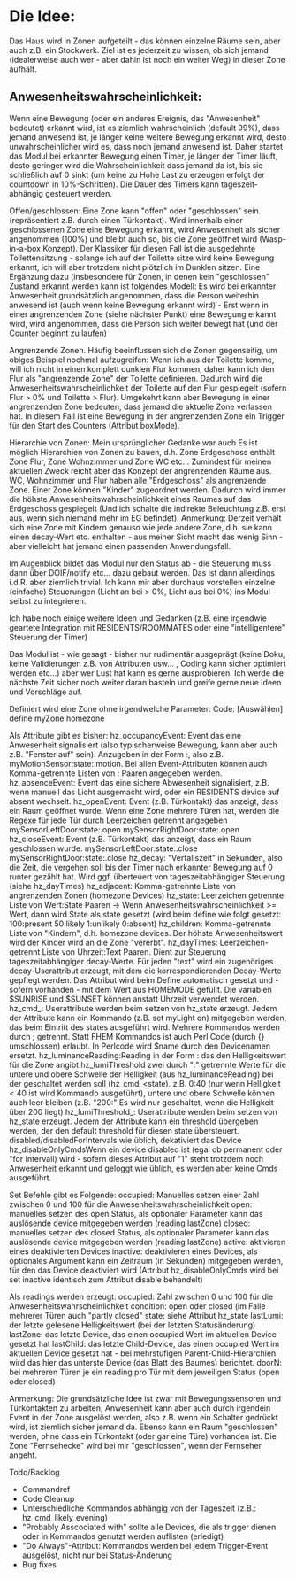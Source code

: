 # Die Idee:
Das Haus wird in Zonen aufgeteilt - das können einzelne Räume sein, aber auch z.B. ein Stockwerk. Ziel ist es jederzeit zu wissen, ob sich jemand (idealerweise auch wer - aber dahin ist noch ein weiter Weg) in dieser Zone aufhält.

## Anwesenheitswahrscheinlichkeit: 
Wenn eine Bewegung (oder ein anderes Ereignis, das "Anwesenheit" bedeutet) erkannt wird, ist es ziemlich wahrscheinlich (default 99%), dass jemand anwesend ist, je länger keine weitere Bewegung erkannt wird, desto unwahrscheinlicher wird es, dass noch jemand anwesend ist. Daher startet das Modul bei erkannter Bewegung einen Timer, je länger der Timer läuft, desto geringer wird die Wahrscheinlichkeit dass jemand da ist, bis sie schließlich auf 0 sinkt  (um keine zu Hohe Last zu erzeugen erfolgt der countdown in 10%-Schritten). Die Dauer des Timers kann tageszeit-abhängig gesteuert werden.

Offen/geschlossen: Eine Zone kann "offen" oder "geschlossen" sein. (repräsentiert z.B. durch einen Türkontakt). Wird innerhalb einer geschlossenen Zone eine Bewegung erkannt, wird Anwesenheit als sicher angenommen (100%) und bleibt auch so, bis die Zone geöffnet wird (Wasp-in-a-box Konzept). Der Klassiker für diesen Fall ist die ausgedehnte Toilettensitzung - solange ich auf der Toilette sitze wird keine Bewegung erkannt, ich will aber trotzdem nicht plötzlich im Dunklen sitzen.
Eine Ergänzung dazu (insbesondere für Zonen, in denen kein "geschlossen" Zustand erkannt werden kann ist folgendes Modell: Es wird bei erkannter Anwesenheit grundsätzlich angenommen, dass die Person weiterhin anwesend ist (auch wenn keine Bewegung erkannt wird) - Erst wenn in einer angrenzenden Zone (siehe nächster Punkt) eine Bewegung erkannt wird, wird angenommen, dass die Person sich weiter bewegt hat (und der Counter beginnt zu laufen)

Angrenzende Zonen. Häufig beeinflussen sich die Zonen gegenseitig, um obiges Beispiel nochmal aufzugreifen: Wenn ich aus der Toilette komme, will ich nicht in einen komplett dunklen Flur kommen, daher kann ich den Flur als "angrenzende Zone" der Toilette definieren. Dadurch wird die Anwesenheitswahrscheinlichkeit der Toilette auf den Flur gespiegelt (sofern Flur > 0% und Toilette > Flur).
Umgekehrt kann aber Bewegung in einer angrenzenden Zone bedeuten, dass jemand die aktuelle Zone verlassen hat. In diesem Fall ist eine Bewegung in der angrenzenden Zone ein Trigger für den Start des Counters (Attribut boxMode).

Hierarchie von Zonen: Mein ursprünglicher Gedanke war auch Es ist möglich Hierarchien von Zonen zu bauen, d.h. Zone Erdgeschoss enthält Zone Flur, Zone Wohnzimmer und Zone WC etc... Zumindest für meinen aktuellen Zweck reicht aber das Konzept der angrenzenden Räume aus. WC, Wohnzimmer und Flur haben alle "Erdgeschoss" als angrenzende Zone. Einer Zone können "Kinder" zugeordnet werden. Dadurch wird immer die höhste Anwesenheitswahrscheinlichkeit eines Raumes auf das Erdgeschoss gespiegelt (Und ich schalte die indirekte Beleuchtung z.B. erst aus, wenn sich niemand mehr im EG befindet).
Anmerkung: Derzeit verhält sich eine Zone mit Kindern genauso wie jede andere Zone, d.h. sie kann einen decay-Wert etc. enthalten - aus meiner Sicht macht das wenig Sinn - aber vielleicht hat jemand einen passenden Anwendungsfall.

Im Augenblick bildet das Modul nur den Status ab - die Steuerung muss dann über DOIF/notify etc... dazu gebaut werden. Das ist dann allerdings i.d.R. aber ziemlich trivial. Ich kann mir aber durchaus vorstellen einzelne (einfache) Steuerungen (Licht an bei > 0%, Licht aus bei 0%) ins Modul selbst zu integrieren.

Ich habe noch einige weitere Ideen und Gedanken (z.B. eine irgendwie geartete Integration mit RESIDENTS/ROOMMATES oder eine "intelligentere" Steuerung der Timer)

Das Modul ist - wie gesagt - bisher nur rudimentär ausgeprägt (keine Doku, keine Validierungen z.B. von Attributen usw... , Coding kann sicher optimiert werden etc...) aber wer Lust hat kann es gerne ausprobieren. Ich werde die nächste Zeit sicher noch weiter daran basteln und greife gerne neue Ideen und Vorschläge auf.

Definiert wird eine Zone ohne irgendwelche Parameter:
Code: [Auswählen]
define myZone homezone

Als Attribute gibt es bisher:
hz_occupancyEvent: Event das eine Anwesenheit signalisiert (also typischerweise Bewegung, kann aber auch z.B. "Fenster  auf" sein). Anzugeben in der Form <device regex>:<Event regex>, also z.B. myMotionSensor:state:.motion. Bei allen Event-Attributen können auch Komma-getrennte Listen von <device regex>:<Event regex> Paaren angegeben werden.
hz_absenceEvent: Event das eine sichere Abwesenheit signalisiert, z.B. wenn manuell das Licht ausgemacht wird, oder ein RESIDENTS device auf absent wechselt.
hz_openEvent: Event (z.B. Türkontakt) das anzeigt, dass ein Raum geöffnet wurde. Wenn eine Zone mehrere Türen hat, werden die Regexe für jede Tür durch Leerzeichen getrennt angegeben 
mySensorLeftDoor:state:.open mySensorRightDoor:state:.open
hz_closeEvent: Event (z.B. Türkontakt) das anzeigt, dass ein Raum geschlossen wurde:
mySensorLeftDoor:state:.close mySensorRightDoor:state:.close
hz_decay: "Verfallszeit" in Sekunden, also die Zeit, die vergehen soll bis der Timer nach erkannter Bewegung auf 0 runter gezählt hat. Wird ggf. überteuert von tageszeitabhängiger Steuerung (siehe hz_dayTimes)
hz_adjacent: Komma-getrennte Liste von angrenzenden Zonen (homezone Devices)
hz_state: Leerzeichen getrennte Liste von Wert:State Paaren -> Wenn Anwesenheitswahrscheinlichkeit >= Wert, dann wird State als state gesetzt (wird beim define wie folgt gesetzt: 100:present 50:likely 1:unlikely 0:absent)
hz_children: Komma-getrennte Liste von "Kindern", d.h. homezone devices. Der höhste Anwesenheitswert wird der Kinder wird an die Zone "vererbt". 
hz_dayTimes: Leerzeichen-getrennt Liste von Uhrzeit:Text Paaren. Dient zur Steuerung tageszeitabhängiger decay-Werte. Für jeden "text" wird ein zugehöriges decay-Userattribut erzeugt, mit dem die korrespondierenden Decay-Werte gepflegt werden. Das Attribut wird beim Define automatisch gesetzt und - sofern vorhanden - mit dem Wert aus HOMEMODE gefüllt. Die variablen $SUNRISE und $SUNSET können anstatt Uhrzeit verwendet werden.
hz_cmd_<state>: Userattribute werden beim setzen von hz_state erzeugt. Jedem der Attribute kann ein Kommando (z.B. set myLight on) mitgegeben werden, das beim Eintritt des states ausgeführt wird. Mehrere Kommandos werden durch ; getrennt. Statt FHEM Kommandos ist auch Perl Code (durch {} umschlossen) erlaubt. In Perlcode wird $name durch den Devicenamen ersetzt.
hz_luminanceReading:Reading in der Form <device>:<reading> das den Helligkeitswert für die Zone angibt
hz_lumiThreshold zwei durch ":" getrennte Werte für die untere und obere Schwelle der Helligkeit (aus hz_luminanceReading) bei der geschaltet werden soll (hz_cmd_<state). z.B. 0:40 (nur wenn Helligkeit < 40 ist wird Kommando ausgeführt), untere und obere Schwelle können auch leer bleiben (z.B. "200:" Es wird nur geschaltet, wenn die Helligkeit über 200 liegt) 
hz_lumiThreshold_<state>: Userattribute werden beim setzen von hz_state erzeugt. Jedem der Attribute kann ein threshold übergeben werden, der den default threshold für diesen state übersteuert.
disabled/disabledForIntervals wie üblich, dekativiert das Device
hz_disableOnlyCmdsWenn ein device disabled ist (egal ob permanent oder "for Intervall) wird - sofern dieses Attribut auf "1" steht trotzdem noch Anwesenheit erkannt und geloggt wie üblich, es werden aber keine Cmds ausgeführt.

Set Befehle gibt es Folgende:
occupied: Manuelles setzen einer Zahl zwischen 0 und 100 für die Anwesenheitswahrscheinlichkeit
open: manuelles setzen des open Status, als optionaler Parameter kann das auslösende device mitgegeben werden (reading lastZone)
closed: manuelles setzen des closed Status, als optionaler Parameter kann das auslösende device mitgegeben werden (reading lastZone)
active: aktivieren eines deaktivierten Devices
inactive: deaktivieren eines Devices, als optionales Argument kann ein Zeitraum (in Sekunden) mitgegeben werden, für den das Device deaktiviert wird (Attribut hz_disableOnlyCmds wird bei set inactive identisch zum Attribut disable behandelt)

Als readings werden erzeugt:
occupied: Zahl zwischen 0 und 100 für die Anwesenheitswahrscheinlichkeit
condition: open oder closed (im Falle mehrerer Türen auch "partly closed"
state: siehe Attribut hz_state
lastLumi: der letzte gelesene Helligkeitswert (bei der letzten Statusänderung)
lastZone: das letzte Device, das einen occupied Wert im aktuellen Device gesetzt hat
lastChild: das letzte Child-Device, das einen occupied Wert im aktuellen Device gesetzt hat - bei mehrstufigen Parent-Child-Hierarchien wird das hier das unterste Device (das Blatt des Baumes) berichtet.
doorN: bei mehreren Türen je ein reading pro Tür mit dem jeweiligen Status (open oder closed)

Anmerkung: Die grundsätzliche Idee ist zwar mit Bewegungssensoren und Türkontakten zu arbeiten, Anwesenheit kann aber auch durch irgendein Event in der Zone ausgelöst werden, also z.B. wenn ein Schalter gedrückt wird, ist ziemlich sicher jemand da. Ebenso kann ein Raum "geschlossen" werden, ohne dass ein Türkontakt (oder gar eine Türe) vorhanden ist. Die Zone "Fernsehecke" wird bei mir "geschlossen", wenn der Fernseher angeht.

Todo/Backlog
* Commandref
* Code Cleanup
* Unterschiedliche Kommandos abhängig von der Tageszeit (z.B.: hz_cmd_likely_evening)
* "Probably Asscociated with" sollte alle Devices, die als trigger dienen oder in Kommandos genutzt werden auflisten (erledigt)
* "Do Always"-Attribut: Kommandos werden bei jedem Trigger-Event ausgelöst, nicht nur bei Status-Änderung
* Bug fixes   
